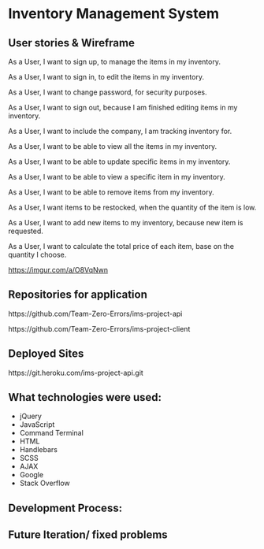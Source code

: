 <h1>Inventory Management System</h1>

<h2>User stories & Wireframe</h2>

As a User, I want to sign up, to manage the items in my inventory.

As a User, I want to sign in, to edit the items in my inventory.

As a User, I want to change password, for security purposes.

As a User, I want to sign out, because I am finished editing items in my inventory.

As a User, I want to include the company, I am tracking inventory for.

As a User, I want to be able to view all the items in my inventory.

As a User, I want to be able to update specific items in my inventory.

As a User, I want to be able to view a specific item in my inventory.

As a User, I want to be able to remove items from my inventory.

As a User, I want items to be restocked, when the quantity of the item is low.

As a User, I want to add new items to my inventory, because new item is requested.

As a User, I want to calculate the total price of each item, base on the quantity I choose.

https://imgur.com/a/O8VqNwn

<h2> Repositories for application</h2>
<p>https://github.com/Team-Zero-Errors/ims-project-api</p>
<p>https://github.com/Team-Zero-Errors/ims-project-client</p>

<h2>Deployed Sites</h2>
https://git.heroku.com/ims-project-api.git
<br />

<h2>What technologies were used:</h2>
<ul>
<li>jQuery</li>
<li>JavaScript</li>
<li>Command Terminal</li>
<li>HTML</li>
<li>Handlebars</li>
<li>SCSS</li>
<li>AJAX</li>
<li>Google</li>
<li>Stack Overflow</li>
</ul>

<h2>Development Process:</h2>

<h2>Future Iteration/ fixed problems</h2>
